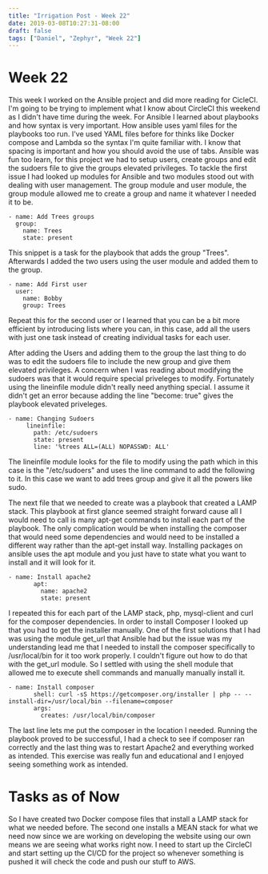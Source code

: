 ```yaml
---
title: "Irrigation Post - Week 22"
date: 2019-03-08T10:27:31-08:00
draft: false
tags: ["Daniel", "Zephyr", "Week 22"]
---
```


# Week 22
This week I worked on the Ansible project and did more reading for CicleCI. I'm going to be trying to implement what I know about CircleCI this weekend as I didn't have time during the week. For Ansible I learned about playbooks and how syntax is very important. How ansible uses yaml files for the playbooks too run. I've used YAML files before for thinks like Docker compose and Lambda so the syntax I'm quite familiar with. I know that spacing is important and how you should avoid the use of tabs. Ansible was fun too learn, for this project we had to setup users, create groups and edit the sudoers file to give the groups elevated privileges. To tackle the first issue I had looked up modules for Ansible and two modules stood out with dealing with user management. The group module and user module, the group module allowed me to create a group and name it whatever I needed it to be.

```
- name: Add Trees groups
  group:
    name: Trees
    state: present
```
This snippet is a task for the playbook that adds the group "Trees". Afterwards I added the two users using the user module and added them to the group.
```
- name: Add First user
  user:
    name: Bobby
    group: Trees
```
Repeat this for the second user or I learned that you can be a bit more efficient by introducing lists where you can, in this case, add all the users with just one task instead of creating individual tasks for each user.

After adding the Users and adding them to the group the last thing to do was to edit the sudoers file to include the new group and give them elevated privileges. A concern when I was reading about modifying the sudoers was that it would require special priveleges to modify. Fortunately using the lineinfile module didn't really need anything special. I assume it didn't get an error because adding the line "become: true" gives the playbook elevated priveleges.
```
- name: Changing Sudoers
     lineinfile:
       path: /etc/sudoers
       state: present
       line: '%trees ALL=(ALL) NOPASSWD: ALL'
```
The lineinfile module looks for the file to modify using the path which in this case is the  "/etc/sudoers" and uses the line command to add the following to it. In this case we want to add trees group and give it all the powers like sudo.

The next file that we needed to create was a playbook that created a LAMP stack. This playbook at first glance seemed straight forward cause all I would need to call is many apt-get commands to install each part of the playbook. The only complication would be when installing the composer that would need some dependencies and would need to be installed a different way rather than the apt-get install way.
Installing packages on ansible uses the apt module and you just have to state what you want to install and it will look for it.
```
- name: Install apache2
       apt:
         name: apache2
         state: present
```
I repeated this for each part of the LAMP stack, php, mysql-client and curl for the composer dependencies. In order to install Composer I looked up that you had to get the installer manually. One of the first solutions that I had was using the module get_url that Ansible had but the issue was my understanding lead me that I needed to install the composer specifically to /usr/local/bin for it too work properly. I couldn't figure out how to do that with the get_url module. So I settled with using the shell module that allowed me to execute shell commands and manually manually install it.
```
- name: Install composer
       shell: curl -sS https://getcomposer.org/installer | php -- --install-dir=/usr/local/bin --filename=composer
       args:
         creates: /usr/local/bin/composer
```
The last line lets me put the composer in the location I needed. Running the playbook proved to be successful, I had a check to see if composer ran correctly and the last thing was to restart Apache2 and everything worked as intended. This exercise was really fun and educational and I enjoyed seeing something work as intended.

# Tasks as of Now
So I have created two Docker compose files that install a LAMP stack for what we needed before. The second one installs a MEAN stack for what we need now since we are working on developing the website using our own means we are seeing what works right now. I need to start up the CircleCI and start setting up the CI/CD for the project so whenever something is pushed it will check the code and push our stuff to AWS.
